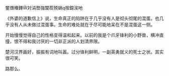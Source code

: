 

鐢熸椿鏄対涓嶅強闃茬殑娲按鐚涘吔

《外婆的道歉信上》说，生命真正的陷阱在于几乎没有人是彻头彻尾的混蛋。也几乎没有人从未做过混蛋事。生命的难处就在于尽可能地呆在不是混蛋这一侧。  

开始慢慢觉得自己的性格变得温和起来。以前的我是个爪牙锋利的小野兽，横冲直撞，恨不得和我讨厌的一切非正派的人划清界限。

楚河汉界画好，振振有词地叫嚣。过分锋利鲜明，一副英勇就义的死士之状。其实很可笑。

路那么、